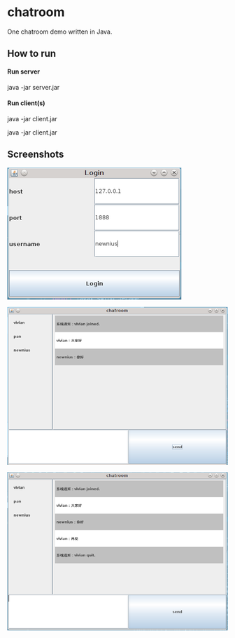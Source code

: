 # chatroom

One chatroom demo written in Java.

## How to run

#### Run server
java -jar server.jar

#### Run client(s)
java -jar client.jar

java -jar client.jar


## Screenshots

![figure-1](figures/figure-1.png)

![figure-2](figures/figure-2.png)

![figure-3](figures/figure-3.png)

